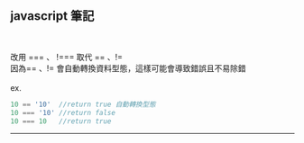 ## javascript 筆記
<br/>

改用 === 、 !=== 取代 == 、!=<br/>
因為== 、!= 會自動轉換資料型態，這樣可能會導致錯誤且不易除錯<br/>
<br/>
ex.

```javascript
10 == '10'  //return true 自動轉換型態
10 === '10' //return false
10 === 10	//return true
```
<hr>
